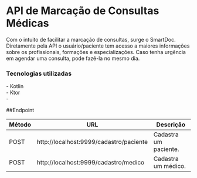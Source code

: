 # API de Marcação de Consultas Médicas

<p>
Com o intuito de facilitar a marcação de consultas, surge o SmartDoc. 
Diretamente pela API o usuário/paciente tem acesso a maiores informações sobre os profissionais, formações e especializações. Caso tenha urgência em agendar uma consulta, pode fazê-la no mesmo dia.
<p>

### Tecnologias utilizadas

<p>
- Kotlin <br>
- Ktor <br>
- 
<p>

##Endpoint

| Método | URL                                     | Descrição             |
| ------ | --------------------------------------- | --------------------- |
| POST   | http://localhost:9999/cadastro/paciente | Cadastra um paciente. |
| POST   | http://localhost:9999/cadastro/medico   | Cadastra um médico.   |
